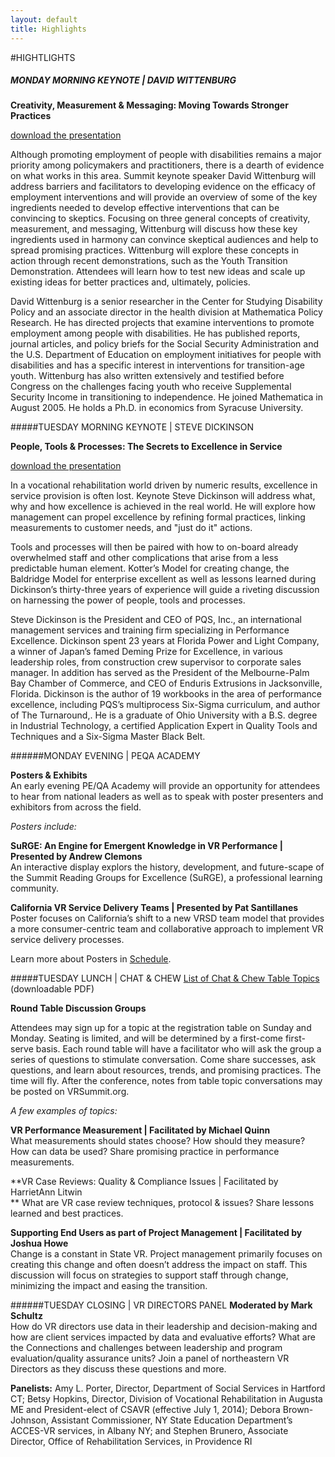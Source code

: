 ```yaml
---
layout: default
title: Highlights
---
```


#HIGHTLIGHTS
##### MONDAY MORNING KEYNOTE | DAVID WITTENBURG

**Creativity, Measurement & Messaging:
Moving Towards Stronger Practices**  

[download the presentation](/assets/KEYNOTE_Creativity_Measurement_and_Knowledge.pptx)

Although promoting employment of people
with disabilities remains a major priority among
policymakers and practitioners, there is a dearth
of evidence on what works in this area. Summit
keynote speaker David Wittenburg will address
barriers and facilitators to developing evidence on
the efficacy of employment interventions and will
provide an overview of some of the key ingredients
needed to develop effective interventions that can
be convincing to skeptics. Focusing on three general
concepts of creativity, measurement, and messaging,
Wittenburg will discuss how these key ingredients
used in harmony can convince skeptical audiences
and help to spread promising practices. Wittenburg
will explore these concepts in action through recent
demonstrations, such as the Youth Transition
Demonstration. Attendees will learn how to test new
ideas and scale up existing ideas for better practices
and, ultimately, policies.  

David Wittenburg is a senior researcher in the Center for Studying Disability Policy and an associate director in the health division at Mathematica Policy Research. He has directed projects that examine interventions to promote employment among people with disabilities. He has published reports, journal articles, and policy briefs for the Social Security Administration and the U.S. Department of Education on employment initiatives for people with disabilities and has a specific interest in interventions for transition-age youth. Wittenburg has also written extensively and testified before Congress on the challenges facing youth who receive Supplemental Security Income in transitioning to independence. He joined Mathematica in August 2005. He holds a Ph.D.
in economics from Syracuse University.

#####TUESDAY MORNING KEYNOTE | STEVE DICKINSON  

**People, Tools & Processes:
The Secrets to Excellence in Service**  

[download the presentation](/assets/KEYNOTE_People_Tools_and_Processes.ppt)

In a vocational
rehabilitation world
driven by numeric
results, excellence in
service provision is
often lost. Keynote
Steve Dickinson will
address what, why
and how excellence is
achieved in the real
world. He will explore
how management can
propel excellence by refining formal practices, linking
measurements to customer needs, and "just do it"
actions.  

Tools and processes will then be paired with how
to on-board already overwhelmed staff and other
complications that arise from a less predictable
human element. Kotter’s Model for creating change,
the Baldridge Model for enterprise excellent as well
as lessons learned during Dickinson’s thirty-three years of experience will guide a riveting discussion on
harnessing the power of people, tools and processes.  

Steve Dickinson is the President and CEO of PQS,
Inc., an international management services and
training firm specializing in Performance Excellence.
Dickinson spent 23 years at Florida Power and Light
Company, a winner of Japan’s famed Deming Prize
for Excellence, in various leadership roles, from
construction crew supervisor to corporate sales
manager. In addition has served as the President of
the Melbourne-Palm Bay Chamber of Commerce, and
CEO of Enduris Extrusions in Jacksonville, Florida.
Dickinson is the author of 19 workbooks in the area
of performance excellence, including PQS’s multiprocess
Six-Sigma curriculum, and author of The
Turnaround,. He is a graduate of Ohio University
with a B.S. degree in Industrial Technology, a certified
Application Expert in Quality Tools and Techniques
and a Six-Sigma Master Black Belt.

######MONDAY EVENING | PEQA ACADEMY

**Posters & Exhibits**  
An early evening PE/QA Academy will provide an opportunity for attendees to hear from national leaders as
well as to speak with poster presenters and exhibitors from across the field.  

*Posters include:*  

**SuRGE: An Engine for Emergent Knowledge in VR Performance | Presented by Andrew Clemons**  
An interactive display explors the history, development, and future-scape of the Summit Reading Groups for
Excellence (SuRGE), a professional learning community.  

**California VR Service Delivery Teams | Presented by Pat Santillanes**  
Poster focuses on California’s shift to a new VRSD team model that provides a more consumer-centric team and
collaborative approach to implement VR service delivery processes.

Learn more about Posters in [Schedule](http://vrsummit.org/pages/30_schedule.html).

#####TUESDAY LUNCH | CHAT & CHEW
[List of Chat & Chew Table Topics](/assets/Chat_Chew_TableList.pdf) (downloadable PDF)

**Round Table Discussion Groups**  

Attendees may sign up for a topic at the registration table on Sunday and
Monday. Seating is limited, and will be determined by a first-come first-serve basis.
Each round table will have a facilitator who will ask the group a series of questions to stimulate conversation.
Come share successes, ask questions, and learn about resources, trends, and promising practices. The time will
fly. After the conference, notes from table topic conversations may be posted on VRSummit.org.  

*A few examples of topics:*

**VR Performance Measurement | Facilitated by Michael Quinn**    
What measurements should states choose? How should they measure? How can data be used? Share promising
practice in performance measurements.  

**VR Case Reviews: Quality & Compliance Issues | Facilitated by HarrietAnn Litwin  
**  What are VR case review techniques, protocol & issues? Share lessons learned and best practices.  

**Supporting End Users as part of Project Management | Facilitated by Joshua Howe**  
Change is a constant in State VR. Project management primarily focuses on creating this change and often
doesn’t address the impact on staff. This discussion will focus on strategies to support staff through change,
minimizing the impact and easing the transition.

######TUESDAY CLOSING | VR DIRECTORS PANEL
**Moderated by Mark Schultz**  
How do VR directors use data in their leadership and decision-making and how are client services impacted
by data and evaluative efforts? What are the Connections and challenges between leadership and program
evaluation/quality assurance units? Join a panel of northeastern VR Directors as they discuss these questions and
more.  

**Panelists:** Amy L. Porter, Director, Department of Social Services in Hartford CT; Betsy Hopkins, Director,
Division of Vocational Rehabilitation in Augusta ME and President-elect of CSAVR (effective July 1, 2014);
Debora Brown-Johnson, Assistant Commissioner, NY State Education Department’s ACCES-VR services, in
Albany NY; and Stephen Brunero, Associate Director, Office of Rehabilitation Services, in Providence RI